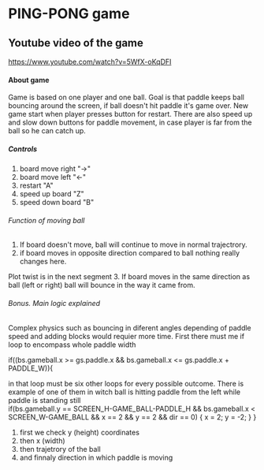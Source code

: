 # PING-PONG game

## Youtube video of the game

https://www.youtube.com/watch?v=5WfX-oKqDFI

#### About game

Game is based on one player and one ball. Goal is that paddle keeps ball bouncing around the screen, if ball doesn't hit paddle it's game over. New game start when player presses button for restart. There are also speed up and slow down buttons for paddle movement, in case player is far from the ball so he can catch up.

##### Controls

1. board move right "->"
2. board move left "<-"
3. restart "A"
4. speed up board "Z"
5. speed down board "B"

###### Function of moving ball

1. If board doesn't move, ball will continue to move in normal trajectrory.
2. if board moves in opposite direction compared to ball nothing really changes here.

Plot twist is in the next segment
3. If board moves in the same direction as ball (left or right) ball will bounce in the way it came from.

###### Bonus. Main logic explained
Complex physics such as bouncing in diferent angles depending of paddle speed and adding blocks would requier more time.
First there must me if loop to encompass whole paddle width

if((bs.gameball.x >= gs.paddle.x && bs.gameball.x <= gs.paddle.x + PADDLE_W)){
	
in that loop must be six other loops for every possible outcome. There is example of one of them in witch ball is hitting paddle from the left while paddle is standing still		
		if(bs.gameball.y == SCREEN_H-GAME_BALL-PADDLE_H && bs.gameball.x < SCREEN_W-GAME_BALL && x == 2 && y == 2 && dir == 0) {
    	x = 2;
			y = -2;
      }
      }
1. first we check y (height) coordinates
2. then x (width) 
3. then trajetrory of the ball
4. and finnaly direction in which paddle is moving
		
